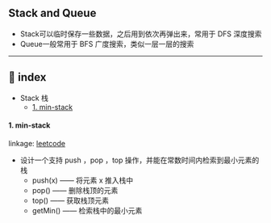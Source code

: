 ## Stack and Queue

- Stack可以临时保存一些数据，之后用到依次再弹出来，常用于 DFS 深度搜索
- Queue一般常用于 BFS 广度搜索，类似一层一层的搜索
---

## 📑 index
- Stack 栈
  * <a href="#minStack">1. min-stack</a>



[//]: # (Image References)
[image1]: .readme/dfs.png "dfs"


<div id="minStack" onclick="window.location.hash">

#### 1. min-stack
linkage: [leetcode](https://leetcode-cn.com/problems/min-stack/ "最小栈")
- 设计一个支持 push ，pop ，top 操作，并能在常数时间内检索到最小元素的栈
  - push(x) —— 将元素 x 推入栈中
  - pop() —— 删除栈顶的元素
  - top() —— 获取栈顶元素
  - getMin() —— 检索栈中的最小元素

